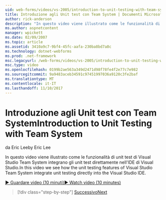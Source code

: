 ```yaml
---
uid: web-forms/videos/vs-2005/introduction-to-unit-testing-with-team-system
title: Introduzione agli Unit test con Team System | Documenti Microsoft
author: rick-anderson
description: "In questo video viene illustrato come le funzionalità di unit test di Visual Studio Team System integrano gli unit test direttamente nell'IDE di Visual Studio."
ms.author: aspnetcontent
manager: wpickett
ms.date: 02/09/2007
ms.topic: article
ms.assetid: 3410a9c7-9bf4-45fc-aafa-230ba8bd7a8c
ms.technology: dotnet-webforms
ms.prod: .net-framework
msc.legacyurl: /web-forms/videos/vs-2005/introduction-to-unit-testing-with-team-system
msc.type: video
ms.openlocfilehash: 0199b2ae563a349d2471d98f78fe4f2e77c7e982
ms.sourcegitcommit: 9a9483aceb34591c97451997036a9120c3fe2baf
ms.translationtype: MT
ms.contentlocale: it-IT
ms.lasthandoff: 11/10/2017
---
```

<a name="introduction-to-unit-testing-with-team-system"></a><span data-ttu-id="5524a-103">Introduzione agli Unit test con Team System</span><span class="sxs-lookup"><span data-stu-id="5524a-103">Introduction to Unit Testing with Team System</span></span>
====================
<span data-ttu-id="5524a-104">da Eric Lee</span><span class="sxs-lookup"><span data-stu-id="5524a-104">by Eric Lee</span></span>

<span data-ttu-id="5524a-105">In questo video viene illustrato come le funzionalità di unit test di Visual Studio Team System integrano gli unit test direttamente nell'IDE di Visual Studio.</span><span class="sxs-lookup"><span data-stu-id="5524a-105">In this video we see how the unit testing features of Visual Studio Team System integrate unit testing directly into the Visual Studio IDE.</span></span>

[<span data-ttu-id="5524a-106">&#9654; Guardare video (10 minuti)</span><span class="sxs-lookup"><span data-stu-id="5524a-106">&#9654; Watch video (10 minutes)</span></span>](https://channel9.msdn.com/Blogs/ASP-NET-Site-Videos/introduction-to-unit-testing-with-team-system)

>[!div class="step-by-step"]
[<span data-ttu-id="5524a-107">Successivo</span><span class="sxs-lookup"><span data-stu-id="5524a-107">Next</span></span>](introduction-to-testing-web-applications-with-team-system.md)
